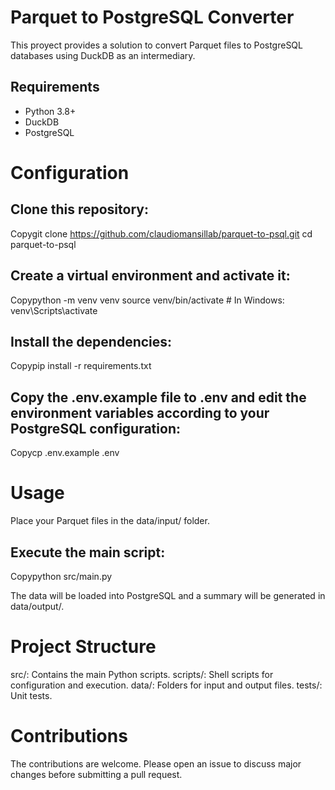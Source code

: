 # Parquet to PostgreSQL Converter

This proyect provides a solution to convert Parquet files to PostgreSQL databases using DuckDB as an intermediary.

## Requirements

- Python 3.8+
- DuckDB
- PostgreSQL

# Configuration

## Clone this repository:
Copygit clone https://github.com/claudiomansillab/parquet-to-psql.git
cd parquet-to-psql

## Create a virtual environment and activate it:

Copypython -m venv venv
source venv/bin/activate  # In Windows: venv\Scripts\activate

## Install the dependencies:
Copypip install -r requirements.txt

## Copy the .env.example file to .env and edit the environment variables according to your PostgreSQL configuration:
Copycp .env.example .env


# Usage

Place your Parquet files in the data/input/ folder.

## Execute the main script:
Copypython src/main.py

The data will be loaded into PostgreSQL and a summary will be generated in data/output/.

# Project Structure

src/: Contains the main Python scripts.
scripts/: Shell scripts for configuration and execution.
data/: Folders for input and output files.
tests/: Unit tests.

# Contributions

The contributions are welcome. Please open an issue to discuss major changes before submitting a pull request.
